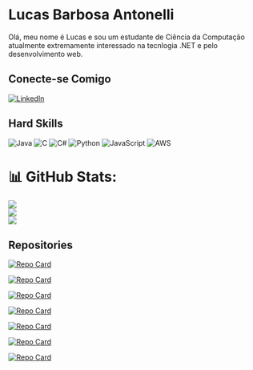 

# Lucas Barbosa Antonelli   

Olá, meu nome é Lucas e sou um estudante de Ciência da Computação atualmente extremamente interessado na tecnlogia .NET e pelo desenvolvimento web.

## Conecte-se Comigo
[![LinkedIn](https://img.shields.io/badge/LinkedIn-000?style=for-the-badge&logo=linkedin&logoColor=0E76A8)](https://www.linkedin.com/in/lucas-antonelli/)

## Hard Skills
![Java](https://img.shields.io/badge/Java-000?style=for-the-badge&logo=java)
![C](https://img.shields.io/badge/C-000?style=for-the-badge&logo=c)
![C#](https://img.shields.io/badge/C%23-000?style=for-the-badge&logo=c-sharp&logoColor=823085)
![Python](https://img.shields.io/badge/Python-000?style=for-the-badge&logo=python)
![JavaScript](https://img.shields.io/badge/javascript-%23323330.svg?style=for-the-badge&logo=javascript&logoColor=%23F7DF1E)
![AWS](https://img.shields.io/badge/AWS-%23FF9900.svg?style=for-the-badge&logo=amazon-aws&logoColor=white) 

# 📊 GitHub Stats:
![](https://github-readme-stats.vercel.app/api?username=lucasantonelli21&theme=radical&hide_border=false&include_all_commits=true&count_private=true)<br/>
![](https://github-readme-streak-stats.herokuapp.com/?user=lucasantonelli21&theme=radical&hide_border=false)<br/>
![](https://github-readme-stats.vercel.app/api/top-langs/?username=lucasantonelli21&theme=radical&hide_border=false&include_all_commits=true&count_private=true&layout=compact)



## Repositories
              
[![Repo Card](https://github-readme-stats.vercel.app/api/pin/?username=lucasantonelli21&repo=url-shortener&bg_color=000&border_color=30A3DC&show_icons=true&icon_color=30A3DC&title_color=E94D5F&text_color=FFF)](https://github.com/lucasantonelli21/url-shortener)

[![Repo Card](https://github-readme-stats.vercel.app/api/pin/?username=lucasantonelli21&repo=instabytes-alura&bg_color=000&border_color=30A3DC&show_icons=true&icon_color=30A3DC&title_color=E94D5F&text_color=FFF)](https://github.com/lucasantonelli21/instabytes-alura)

[![Repo Card](https://github-readme-stats.vercel.app/api/pin/?username=lucasantonelli21&repo=minimal-api-dio&bg_color=000&border_color=30A3DC&show_icons=true&icon_color=30A3DC&title_color=E94D5F&text_color=FFF)](https://github.com/lucasantonelli21/minimal-api-dio)

[![Repo Card](https://github-readme-stats.vercel.app/api/pin/?username=lucasantonelli21&repo=GitFind&bg_color=000&border_color=30A3DC&show_icons=true&icon_color=30A3DC&title_color=E94D5F&text_color=FFF)](https://github.com/lucasantonelli21/GitFind)

[![Repo Card](https://github-readme-stats.vercel.app/api/pin/?username=lucasantonelli21&repo=BotEnviarMensagem&bg_color=000&border_color=30A3DC&show_icons=true&icon_color=30A3DC&title_color=E94D5F&text_color=FFF)](https://github.com/lucasantonelli21/BotEnviarMensagem)

[![Repo Card](https://github-readme-stats.vercel.app/api/pin/?username=lucasantonelli21&repo=Aviario-Campo-Alegre&bg_color=000&border_color=30A3DC&show_icons=true&icon_color=30A3DC&title_color=E94D5F&text_color=FFF)](https://github.com/lucasantonelli21/Aviario-Campo-Alegre)

[![Repo Card](https://github-readme-stats.vercel.app/api/pin/?username=lucasantonelli21&repo=Trabalho-Final-Redes2&bg_color=000&border_color=30A3DC&show_icons=true&icon_color=30A3DC&title_color=E94D5F&text_color=FFF)](https://github.com/lucasantonelli21/Trabalho-Final-Redes2)



